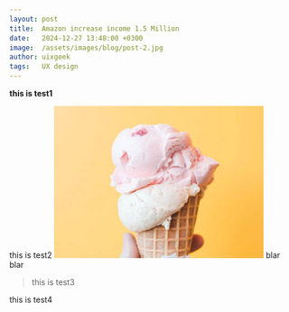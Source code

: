 ```yaml
---
layout: post
title:  Amazon increase income 1.5 Million
date:   2024-12-27 13:48:00 +0300
image:  /assets/images/blog/post-2.jpg
author: uixgeek
tags:   UX design
---
```


**this is test1**

this is test2
![Example Image](/assets/images/blog/post-2.jpg)
blar blar

> this is test3

this is test4